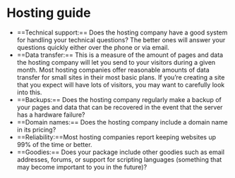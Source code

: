 # Hosting guide
- ==Technical support:== Does the hosting company have a good system for handling your technical questions? The better ones will answer your questions quickly either over the phone or via email.
 - ==Data transfer:== This is a measure of the amount of pages and data the hosting company will let you send to your visitors during a given month. Most hosting companies offer reasonable amounts of data transfer for small sites in their most basic plans. If you’re creating a site that
you expect will have lots of visitors, you may want to carefully look into this.
-  ==Backups:== Does the hosting company regularly make a backup of your pages and data that can be recovered in the event that the server has a hardware failure?
 - ==Domain names:== Does the hosting company include a domain name in its pricing? 
 - ==Reliability:==Most hosting companies report keeping websites up 99% of the time or better.
 - ==Goodies:== Does your package include other goodies such as email addresses, forums, or support for scripting languages (something that may become important to you in the future)?


